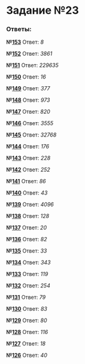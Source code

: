 # Задание №23
### Ответы:
**№[153](https://github.com/Fedy1661/Informatics-EGE-2022/tree/main/23/153)** Ответ: _8_

**№[152](https://github.com/Fedy1661/Informatics-EGE-2022/tree/main/23/152)** Ответ: _3861_

**№[151](https://github.com/Fedy1661/Informatics-EGE-2022/tree/main/23/151)** Ответ: _229635_

**№[150](https://github.com/Fedy1661/Informatics-EGE-2022/tree/main/23/150)** Ответ: _16_

**№[149](https://github.com/Fedy1661/Informatics-EGE-2022/tree/main/23/149)** Ответ: _377_

**№[148](https://github.com/Fedy1661/Informatics-EGE-2022/tree/main/23/148)** Ответ: _973_

**№[147](https://github.com/Fedy1661/Informatics-EGE-2022/tree/main/23/147)** Ответ: _820_

**№[146](https://github.com/Fedy1661/Informatics-EGE-2022/tree/main/23/146)** Ответ: _3555_

**№[145](https://github.com/Fedy1661/Informatics-EGE-2022/tree/main/23/145)** Ответ: _32768_

**№[144](https://github.com/Fedy1661/Informatics-EGE-2022/tree/main/23/144)** Ответ: _176_

**№[143](https://github.com/Fedy1661/Informatics-EGE-2022/tree/main/23/143)** Ответ: _228_

**№[142](https://github.com/Fedy1661/Informatics-EGE-2022/tree/main/23/142)** Ответ: _252_

**№[141](https://github.com/Fedy1661/Informatics-EGE-2022/tree/main/23/141)** Ответ: _86_

**№[140](https://github.com/Fedy1661/Informatics-EGE-2022/tree/main/23/140)** Ответ: _43_

**№[139](https://github.com/Fedy1661/Informatics-EGE-2022/tree/main/23/139)** Ответ: _4096_

**№[138](https://github.com/Fedy1661/Informatics-EGE-2022/tree/main/23/138)** Ответ: _128_

**№[137](https://github.com/Fedy1661/Informatics-EGE-2022/tree/main/23/137)** Ответ: _20_

**№[136](https://github.com/Fedy1661/Informatics-EGE-2022/tree/main/23/136)** Ответ: _82_

**№[135](https://github.com/Fedy1661/Informatics-EGE-2022/tree/main/23/135)** Ответ: _33_

**№[134](https://github.com/Fedy1661/Informatics-EGE-2022/tree/main/23/134)** Ответ: _343_

**№[133](https://github.com/Fedy1661/Informatics-EGE-2022/tree/main/23/133)** Ответ: _119_

**№[132](https://github.com/Fedy1661/Informatics-EGE-2022/tree/main/23/132)** Ответ: _254_

**№[131](https://github.com/Fedy1661/Informatics-EGE-2022/tree/main/23/131)** Ответ: _79_

**№[130](https://github.com/Fedy1661/Informatics-EGE-2022/tree/main/23/130)** Ответ: _83_

**№[129](https://github.com/Fedy1661/Informatics-EGE-2022/tree/main/23/129)** Ответ: _80_

**№[128](https://github.com/Fedy1661/Informatics-EGE-2022/tree/main/23/128)** Ответ: _116_

**№[127](https://github.com/Fedy1661/Informatics-EGE-2022/tree/main/23/127)** Ответ: _18_

**№[126](https://github.com/Fedy1661/Informatics-EGE-2022/tree/main/23/126)** Ответ: _40_

